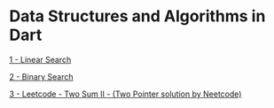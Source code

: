 # Data Structures and Algorithms in Dart

[1 - Linear Search](/code_base/linear_search.dart)

[2 - Binary Search](/code_base/binary_search.dart)

[3 - Leetcode - Two Sum II - (Two Pointer solution by Neetcode)](/code_base/two_sum_2.dart)

